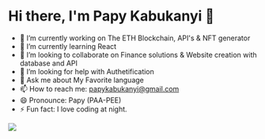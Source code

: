 # Hi there, I'm Papy Kabukanyi 👋



- 🔭 I’m currently working on The ETH Blockchain, API's & NFT generator
- 🌱 I’m currently learning React
- 👯 I’m looking to collaborate on Finance solutions & Website creation with database and API
- 🤔 I’m looking for help with Authetification
- 💬 Ask me about My Favorite language
- 📫 How to reach me: papykabukanyi@gmail.com
- 😄 Pronounce: Papy (PAA-PEE)
- ⚡ Fun fact: I love coding at night.


<img style="center" src="https://github-readme-stats.vercel.app/api?username=papykabukanyi&&show_icons=true&title_color=142F43&icon_color=142F43&text_color=142F43&bg_color=FFAB4C">
